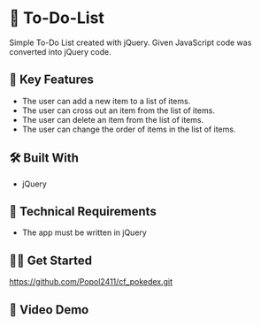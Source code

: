 # :seedling: To-Do-List

Simple To-Do List created with jQuery. Given JavaScript code was converted into jQuery code.

## :key: Key Features 

- The user can add a new item to a list of items.
- The user can cross out an item from the list of items.
- The user can delete an item from the list of items.
- The user can change the order of items in the list of items.

## :hammer_and_wrench: Built With 

- jQuery

## :page_with_curl: Technical Requirements

- The app must be written in jQuery

## :man_technologist: Get Started

https://github.com/Popol2411/cf_pokedex.git

## :rocket: Video Demo
